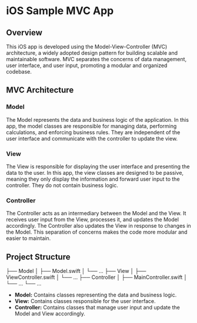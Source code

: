# iOS Sample MVC App

## Overview

This iOS app is developed using the Model-View-Controller (MVC) architecture, a widely adopted design pattern for building scalable and maintainable software. MVC separates the concerns of data management, user interface, and user input, promoting a modular and organized codebase.

## MVC Architecture

### Model

The Model represents the data and business logic of the application. In this app, the model classes are responsible for managing data, performing calculations, and enforcing business rules. They are independent of the user interface and communicate with the controller to update the view.

### View

The View is responsible for displaying the user interface and presenting the data to the user. In this app, the view classes are designed to be passive, meaning they only display the information and forward user input to the controller. They do not contain business logic.

### Controller

The Controller acts as an intermediary between the Model and the View. It receives user input from the View, processes it, and updates the Model accordingly. The Controller also updates the View in response to changes in the Model. This separation of concerns makes the code more modular and easier to maintain.

## Project Structure

├── Model
│ ├── Model.swift
│ └── ...
├── View
│ ├── ViewController.swift
│ └── ...
├── Controller
│ ├── MainController.swift
│ └── ...
└── ...

- **Model:** Contains classes representing the data and business logic.
- **View:** Contains classes responsible for the user interface.
- **Controller:** Contains classes that manage user input and update the Model and View accordingly.


